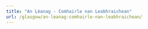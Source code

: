 ```yaml
---
title: "An Lèanag - Comhairle nan Leabhraichean"
url: /glasgow/an-leanag-comhairle-nan-leabhraichean/
---
```

